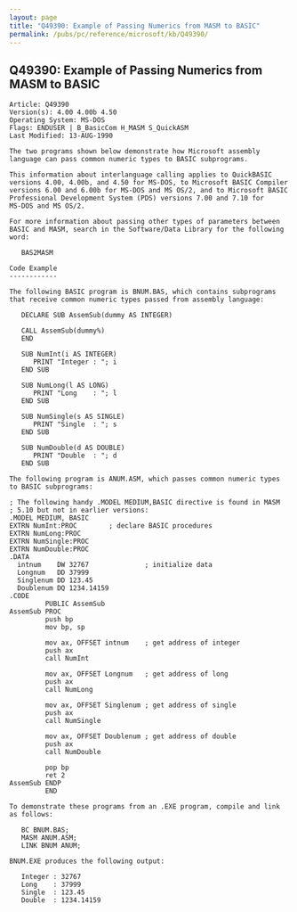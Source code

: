 ```yaml
---
layout: page
title: "Q49390: Example of Passing Numerics from MASM to BASIC"
permalink: /pubs/pc/reference/microsoft/kb/Q49390/
---
```


## Q49390: Example of Passing Numerics from MASM to BASIC

	Article: Q49390
	Version(s): 4.00 4.00b 4.50
	Operating System: MS-DOS
	Flags: ENDUSER | B_BasicCom H_MASM S_QuickASM
	Last Modified: 13-AUG-1990
	
	The two programs shown below demonstrate how Microsoft assembly
	language can pass common numeric types to BASIC subprograms.
	
	This information about interlanguage calling applies to QuickBASIC
	versions 4.00, 4.00b, and 4.50 for MS-DOS, to Microsoft BASIC Compiler
	versions 6.00 and 6.00b for MS-DOS and MS OS/2, and to Microsoft BASIC
	Professional Development System (PDS) versions 7.00 and 7.10 for
	MS-DOS and MS OS/2.
	
	For more information about passing other types of parameters between
	BASIC and MASM, search in the Software/Data Library for the following
	word:
	
	   BAS2MASM
	
	Code Example
	------------
	
	The following BASIC program is BNUM.BAS, which contains subprograms
	that receive common numeric types passed from assembly language:
	
	   DECLARE SUB AssemSub(dummy AS INTEGER)
	
	   CALL AssemSub(dummy%)
	   END
	
	   SUB NumInt(i AS INTEGER)
	      PRINT "Integer : "; i
	   END SUB
	
	   SUB NumLong(l AS LONG)
	      PRINT "Long    : "; l
	   END SUB
	
	   SUB NumSingle(s AS SINGLE)
	      PRINT "Single  : "; s
	   END SUB
	
	   SUB NumDouble(d AS DOUBLE)
	      PRINT "Double  : "; d
	   END SUB
	
	The following program is ANUM.ASM, which passes common numeric types
	to BASIC subprograms:
	
	; The following handy .MODEL MEDIUM,BASIC directive is found in MASM
	; 5.10 but not in earlier versions:
	.MODEL MEDIUM, BASIC
	EXTRN NumInt:PROC        ; declare BASIC procedures
	EXTRN NumLong:PROC
	EXTRN NumSingle:PROC
	EXTRN NumDouble:PROC
	.DATA
	  intnum    DW 32767              ; initialize data
	  Longnum   DD 37999
	  Singlenum DD 123.45
	  Doublenum DQ 1234.14159
	.CODE
	         PUBLIC AssemSub
	AssemSub PROC
	         push bp
	         mov bp, sp
	
	         mov ax, OFFSET intnum    ; get address of integer
	         push ax
	         call NumInt
	
	         mov ax, OFFSET Longnum   ; get address of long
	         push ax
	         call NumLong
	
	         mov ax, OFFSET Singlenum ; get address of single
	         push ax
	         call NumSingle
	
	         mov ax, OFFSET Doublenum ; get address of double
	         push ax
	         call NumDouble
	
	         pop bp
	         ret 2
	AssemSub ENDP
	         END
	
	To demonstrate these programs from an .EXE program, compile and link
	as follows:
	
	   BC BNUM.BAS;
	   MASM ANUM.ASM;
	   LINK BNUM ANUM;
	
	BNUM.EXE produces the following output:
	
	   Integer : 32767
	   Long    : 37999
	   Single  : 123.45
	   Double  : 1234.14159
